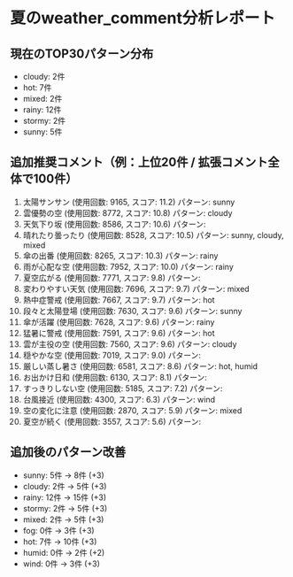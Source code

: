 
# 夏のweather_comment分析レポート

## 現在のTOP30パターン分布
- cloudy: 2件
- hot: 7件
- mixed: 2件
- rainy: 12件
- stormy: 2件
- sunny: 5件

## 追加推奨コメント（例：上位20件 / 拡張コメント全体で100件）
1. 太陽サンサン (使用回数: 9165, スコア: 11.2)
   パターン: sunny
2. 雲優勢の空 (使用回数: 8772, スコア: 10.8)
   パターン: cloudy
3. 天気下り坂 (使用回数: 8586, スコア: 10.6)
   パターン: 
4. 晴れたり曇ったり (使用回数: 8528, スコア: 10.5)
   パターン: sunny, cloudy, mixed
5. 傘の出番 (使用回数: 8265, スコア: 10.3)
   パターン: rainy
6. 雨が心配な空 (使用回数: 7952, スコア: 10.0)
   パターン: rainy
7. 夏空広がる (使用回数: 7771, スコア: 9.8)
   パターン: 
8. 変わりやすい天気 (使用回数: 7696, スコア: 9.7)
   パターン: mixed
9. 熱中症警戒 (使用回数: 7667, スコア: 9.7)
   パターン: hot
10. 段々と太陽登場 (使用回数: 7630, スコア: 9.6)
   パターン: sunny
11. 傘が活躍 (使用回数: 7628, スコア: 9.6)
   パターン: rainy
12. 猛暑に警戒 (使用回数: 7591, スコア: 9.6)
   パターン: hot
13. 雲が主役の空 (使用回数: 7560, スコア: 9.6)
   パターン: cloudy
14. 穏やかな空 (使用回数: 7019, スコア: 9.0)
   パターン: 
15. 厳しい蒸し暑さ (使用回数: 6581, スコア: 8.6)
   パターン: hot, humid
16. お出かけ日和 (使用回数: 6130, スコア: 8.1)
   パターン: 
17. すっきりしない空 (使用回数: 5185, スコア: 7.2)
   パターン: 
18. 台風接近 (使用回数: 4300, スコア: 6.3)
   パターン: wind
19. 空の変化に注意 (使用回数: 2870, スコア: 5.9)
   パターン: mixed
20. 夏空が続く (使用回数: 3557, スコア: 5.6)
   パターン: 

## 追加後のパターン改善
- sunny: 5件 → 8件 (+3)
- cloudy: 2件 → 5件 (+3)
- rainy: 12件 → 15件 (+3)
- stormy: 2件 → 5件 (+3)
- mixed: 2件 → 5件 (+3)
- fog: 0件 → 3件 (+3)
- hot: 7件 → 10件 (+3)
- humid: 0件 → 2件 (+2)
- wind: 0件 → 3件 (+3)
